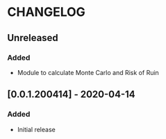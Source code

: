 # CHANGELOG

## Unreleased
### Added
- Module to calculate Monte Carlo and Risk of Ruin

## [0.0.1.200414] - 2020-04-14
### Added
- Initial release
